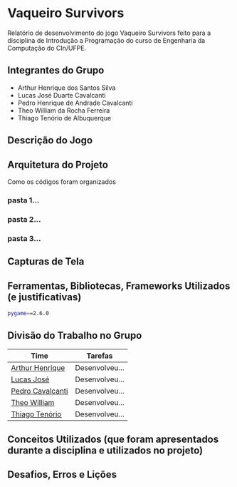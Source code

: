 # Vaqueiro Survivors

Relatório de desenvolvimento do jogo Vaqueiro Survivors feito para a disciplina de Introdução a Programação do curso de Engenharia da Computação do CIn/UFPE.

## Integrantes do Grupo

- Arthur Henrique dos Santos Silva
- Lucas José Duarte Cavalcanti
- Pedro Henrique de Andrade Cavalcanti
- Theo William da Rocha Ferreira
- Thiago Tenório de Albuquerque

## Descrição do Jogo


## Arquitetura do Projeto

 Como os códigos foram organizados

### pasta 1...
### pasta 2...
### pasta 3...


## Capturas de Tela


## Ferramentas, Bibliotecas, Frameworks Utilizados (e justificativas)

```bash
pygame==2.6.0
```

## Divisão do Trabalho no Grupo

| Time                                                  | Tarefas                                                                                  |
| ----------------------------------------------------- | --------------------------------------------------------------------------------------   |
| [Arthur Henrique](https://github.com/Alpalone/)       | Desenvolveu...                                                                           |
| [Lucas José](https://github.com//)                    | Desenvolveu...                                                                           |
| [Pedro Cavalcanti](https://github.com/Cavuca5529/)    | Desenvolveu...                                                                           |
| [Theo William](https://github.com//)                  | Desenvolveu...                                                                           |
| [Thiago Tenório](https://github.com/Tenorio05/)       | Desenvolveu...                                                                           |

## Conceitos Utilizados (que foram apresentados durante a disciplina e utilizados no projeto)


## Desafios, Erros e Lições


